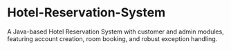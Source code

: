 # Hotel-Reservation-System
A Java-based Hotel Reservation System with customer and admin modules, featuring account creation, room booking, and robust exception handling.
